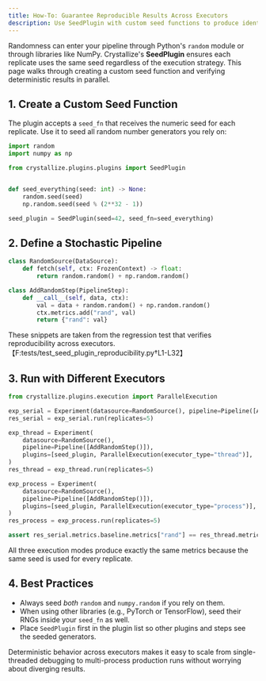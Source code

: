 ```yaml
---
title: How-To: Guarantee Reproducible Results Across Executors
description: Use SeedPlugin with custom seed functions to produce identical metrics in serial, threaded, or process-based runs.
---
```


Randomness can enter your pipeline through Python's `random` module or through libraries like NumPy. Crystallize's **SeedPlugin** ensures each replicate uses the same seed regardless of the execution strategy. This page walks through creating a custom seed function and verifying deterministic results in parallel.

## 1. Create a Custom Seed Function

The plugin accepts a `seed_fn` that receives the numeric seed for each replicate. Use it to seed all random number generators you rely on:

```python
import random
import numpy as np

from crystallize.plugins.plugins import SeedPlugin


def seed_everything(seed: int) -> None:
    random.seed(seed)
    np.random.seed(seed % (2**32 - 1))

seed_plugin = SeedPlugin(seed=42, seed_fn=seed_everything)
```

## 2. Define a Stochastic Pipeline

```python
class RandomSource(DataSource):
    def fetch(self, ctx: FrozenContext) -> float:
        return random.random() + np.random.random()

class AddRandomStep(PipelineStep):
    def __call__(self, data, ctx):
        val = data + random.random() + np.random.random()
        ctx.metrics.add("rand", val)
        return {"rand": val}
```

These snippets are taken from the regression test that verifies reproducibility across executors.【F:tests/test_seed_plugin_reproducibility.py†L1-L32】

## 3. Run with Different Executors

```python
from crystallize.plugins.execution import ParallelExecution

exp_serial = Experiment(datasource=RandomSource(), pipeline=Pipeline([AddRandomStep()]), plugins=[seed_plugin])
res_serial = exp_serial.run(replicates=5)

exp_thread = Experiment(
    datasource=RandomSource(),
    pipeline=Pipeline([AddRandomStep()]),
    plugins=[seed_plugin, ParallelExecution(executor_type="thread")],
)
res_thread = exp_thread.run(replicates=5)

exp_process = Experiment(
    datasource=RandomSource(),
    pipeline=Pipeline([AddRandomStep()]),
    plugins=[seed_plugin, ParallelExecution(executor_type="process")],
)
res_process = exp_process.run(replicates=5)

assert res_serial.metrics.baseline.metrics["rand"] == res_thread.metrics.baseline.metrics["rand"] == res_process.metrics.baseline.metrics["rand"]
```

All three execution modes produce exactly the same metrics because the same seed is used for every replicate.

## 4. Best Practices

- Always seed *both* `random` and `numpy.random` if you rely on them.
- When using other libraries (e.g., PyTorch or TensorFlow), seed their RNGs inside your `seed_fn` as well.
- Place `SeedPlugin` first in the plugin list so other plugins and steps see the seeded generators.

Deterministic behavior across executors makes it easy to scale from single-threaded debugging to multi-process production runs without worrying about diverging results.
